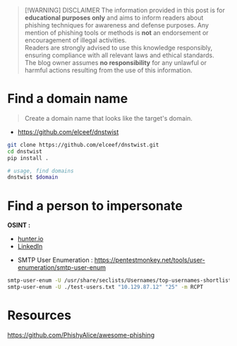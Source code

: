 >[!WARNING] DISCLAIMER
>The information provided in this post is for **educational purposes only** and aims to inform readers about phishing techniques for awareness and defense purposes. 
>Any mention of phishing tools or methods is **not** an endorsement or encouragement of illegal activities.  
>Readers are strongly advised to use this knowledge responsibly, ensuring compliance with all relevant laws and ethical standards.  
>The blog owner assumes **no responsibility** for any unlawful or harmful actions resulting from the use of this information.
# Find a domain name
>Create a domain name that looks like the target's domain.
- https://github.com/elceef/dnstwist

```bash
git clone https://github.com/elceef/dnstwist.git
cd dnstwist
pip install .

# usage, find domains
dnstwist $domain
```

# Find a person to impersonate

**OSINT :**
* [hunter.io](https://hunter.io)
* [LinkedIn](https://www.linkedin.com/home/?originalSubdomain=fr)

- SMTP User Enumeration : https://pentestmonkey.net/tools/user-enumeration/smtp-user-enum

```bash
smtp-user-enum -U /usr/share/seclists/Usernames/top-usernames-shortlist.txt "10.129.87.12" "25" -m RCPT
smtp-user-enum -U ./test-users.txt "10.129.87.12" "25" -m RCPT
```

# Resources

https://github.com/PhishyAlice/awesome-phishing
